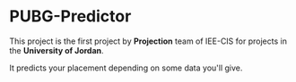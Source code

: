 # **PUBG-Predictor**
This project is the first project by **Projection** team of IEE-CIS for projects in the **University of Jordan**.

It predicts your placement depending on some data you'll give.
